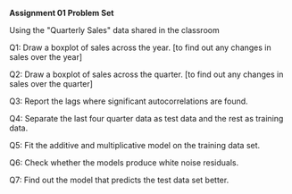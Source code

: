 **Assignment 01 Problem Set**


Using the "Quarterly Sales" data shared in the classroom

Q1: Draw a boxplot of sales across the year. [to find out any changes in sales over the year]

Q2: Draw a boxplot of sales across the quarter. [to find out any changes in sales over the quarter]

Q3: Report the lags where significant autocorrelations are found.

Q4: Separate the last four quarter data as test data and the rest as training data.

Q5: Fit the additive and multiplicative model on the training data set.

Q6: Check whether the models produce white noise residuals.

Q7: Find out the model that predicts the test data set better.

